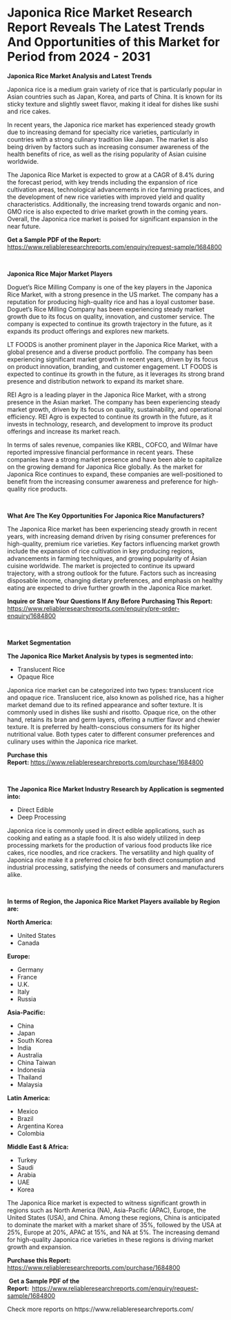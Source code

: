 <p><h1>Japonica Rice Market Research Report Reveals The Latest Trends And Opportunities of this Market for Period from 2024 - 2031</h1></p><p><strong>Japonica Rice Market Analysis and Latest Trends</strong></p>
<p><p>Japonica rice is a medium grain variety of rice that is particularly popular in Asian countries such as Japan, Korea, and parts of China. It is known for its sticky texture and slightly sweet flavor, making it ideal for dishes like sushi and rice cakes.</p><p>In recent years, the Japonica rice market has experienced steady growth due to increasing demand for specialty rice varieties, particularly in countries with a strong culinary tradition like Japan. The market is also being driven by factors such as increasing consumer awareness of the health benefits of rice, as well as the rising popularity of Asian cuisine worldwide.</p><p>The Japonica Rice Market is expected to grow at a CAGR of 8.4% during the forecast period, with key trends including the expansion of rice cultivation areas, technological advancements in rice farming practices, and the development of new rice varieties with improved yield and quality characteristics. Additionally, the increasing trend towards organic and non-GMO rice is also expected to drive market growth in the coming years. Overall, the Japonica rice market is poised for significant expansion in the near future.</p></p>
<p><strong>Get a Sample PDF of the Report:&nbsp;</strong> <a href="https://www.reliableresearchreports.com/enquiry/request-sample/1684800">https://www.reliableresearchreports.com/enquiry/request-sample/1684800</a></p>
<p>&nbsp;</p>
<p><strong>Japonica Rice Major Market Players</strong></p>
<p><p>Doguet’s Rice Milling Company is one of the key players in the Japonica Rice Market, with a strong presence in the US market. The company has a reputation for producing high-quality rice and has a loyal customer base. Doguet’s Rice Milling Company has been experiencing steady market growth due to its focus on quality, innovation, and customer service. The company is expected to continue its growth trajectory in the future, as it expands its product offerings and explores new markets.</p><p>LT FOODS is another prominent player in the Japonica Rice Market, with a global presence and a diverse product portfolio. The company has been experiencing significant market growth in recent years, driven by its focus on product innovation, branding, and customer engagement. LT FOODS is expected to continue its growth in the future, as it leverages its strong brand presence and distribution network to expand its market share.</p><p>REI Agro is a leading player in the Japonica Rice Market, with a strong presence in the Asian market. The company has been experiencing steady market growth, driven by its focus on quality, sustainability, and operational efficiency. REI Agro is expected to continue its growth in the future, as it invests in technology, research, and development to improve its product offerings and increase its market reach.</p><p>In terms of sales revenue, companies like KRBL, COFCO, and Wilmar have reported impressive financial performance in recent years. These companies have a strong market presence and have been able to capitalize on the growing demand for Japonica Rice globally. As the market for Japonica Rice continues to expand, these companies are well-positioned to benefit from the increasing consumer awareness and preference for high-quality rice products.</p></p>
<p>&nbsp;</p>
<p><strong>What Are The Key Opportunities For Japonica Rice Manufacturers?</strong></p>
<p><p>The Japonica Rice market has been experiencing steady growth in recent years, with increasing demand driven by rising consumer preferences for high-quality, premium rice varieties. Key factors influencing market growth include the expansion of rice cultivation in key producing regions, advancements in farming techniques, and growing popularity of Asian cuisine worldwide. The market is projected to continue its upward trajectory, with a strong outlook for the future. Factors such as increasing disposable income, changing dietary preferences, and emphasis on healthy eating are expected to drive further growth in the Japonica Rice market.</p></p>
<p><strong>Inquire or Share Your Questions If Any Before Purchasing This Report:</strong> <a href="https://www.reliableresearchreports.com/enquiry/pre-order-enquiry/1684800">https://www.reliableresearchreports.com/enquiry/pre-order-enquiry/1684800</a></p>
<p>&nbsp;</p>
<p><strong>Market Segmentation</strong></p>
<p><strong>The Japonica Rice Market Analysis by types is segmented into:</strong></p>
<p><ul><li>Translucent Rice</li><li>Opaque Rice</li></ul></p>
<p><p>Japonica rice market can be categorized into two types: translucent rice and opaque rice. Translucent rice, also known as polished rice, has a higher market demand due to its refined appearance and softer texture. It is commonly used in dishes like sushi and risotto. Opaque rice, on the other hand, retains its bran and germ layers, offering a nuttier flavor and chewier texture. It is preferred by health-conscious consumers for its higher nutritional value. Both types cater to different consumer preferences and culinary uses within the Japonica rice market.</p></p>
<p><strong>Purchase this Report:&nbsp;</strong><a href="https://www.reliableresearchreports.com/purchase/1684800">https://www.reliableresearchreports.com/purchase/1684800</a></p>
<p>&nbsp;</p>
<p><strong>The Japonica Rice Market Industry Research by Application is segmented into:</strong></p>
<p><ul><li>Direct Edible</li><li>Deep Processing</li></ul></p>
<p><p>Japonica rice is commonly used in direct edible applications, such as cooking and eating as a staple food. It is also widely utilized in deep processing markets for the production of various food products like rice cakes, rice noodles, and rice crackers. The versatility and high quality of Japonica rice make it a preferred choice for both direct consumption and industrial processing, satisfying the needs of consumers and manufacturers alike.</p></p>
<p>&nbsp;</p>
<p><strong>In terms of Region, the Japonica Rice Market Players available by Region are:</strong></p>
<p>
    <p> <strong> North America: </strong>
        <ul>
            <li>United States</li>
            <li>Canada</li>
        </ul>
        </p> 
    <p> <strong> Europe: </strong>
        <ul>
            <li>Germany</li>
            <li>France</li>
            <li>U.K.</li>
            <li>Italy</li>
            <li>Russia</li>
        </ul>
        </p> 
    <p> <strong> Asia-Pacific: </strong>
        <ul>
            <li>China</li>
            <li>Japan</li>
            <li>South Korea</li>
            <li>India</li>
            <li>Australia</li>
            <li>China Taiwan</li>
            <li>Indonesia</li>
            <li>Thailand</li>
            <li>Malaysia</li>
        </ul>
        </p> 
    <p> <strong> Latin America: </strong>
        <ul>
            <li>Mexico</li>
            <li>Brazil</li>
            <li>Argentina Korea</li>
            <li>Colombia</li>
        </ul>
        </p> 
    <p> <strong> Middle East & Africa: </strong>
        <ul>
            <li>Turkey</li>
            <li>Saudi</li>
            <li>Arabia</li>
            <li>UAE</li>
            <li>Korea</li>
        </ul>
    </p>
    </p>
<p><p>The Japonica Rice market is expected to witness significant growth in regions such as North America (NA), Asia-Pacific (APAC), Europe, the United States (USA), and China. Among these regions, China is anticipated to dominate the market with a market share of 35%, followed by the USA at 25%, Europe at 20%, APAC at 15%, and NA at 5%. The increasing demand for high-quality Japonica rice varieties in these regions is driving market growth and expansion.</p></p>
<p><strong>Purchase this Report: </strong><a href="https://www.reliableresearchreports.com/purchase/1684800">https://www.reliableresearchreports.com/purchase/1684800</a></p>
<p>&nbsp;<strong>Get a Sample PDF of the Report:&nbsp;&nbsp;</strong><a href="https://www.reliableresearchreports.com/enquiry/request-sample/1684800">https://www.reliableresearchreports.com/enquiry/request-sample/1684800</a></p>
<p><strong></strong></p>
<p>Check more reports on https://www.reliableresearchreports.com/</p>